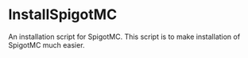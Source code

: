 # InstallSpigotMC
An installation script for SpigotMC.
This script is to make installation of SpigotMC much easier.
